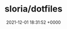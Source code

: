 ---
title: "sloria/dotfiles"
link: "https://github.com/sloria/dotfiles"
date: "2021-12-01 18:31:52 +0000"
---